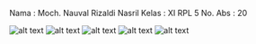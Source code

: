 Nama : Moch. Nauval Rizaldi Nasril
Kelas : XI RPL 5
No. Abs : 20

![alt text](https://github.com/resasuares9/Kuis_Passing/blob/master/0.PNG)
![alt text](https://github.com/resasuares9/Kuis_Passing/blob/master/1.PNG)
![alt text](https://github.com/resasuares9/Kuis_Passing/blob/master/2.PNG)
![alt text](https://github.com/resasuares9/Kuis_Passing/blob/master/3.PNG)
![alt text](https://github.com/resasuares9/Kuis_Passing/blob/master/4.PNG)
